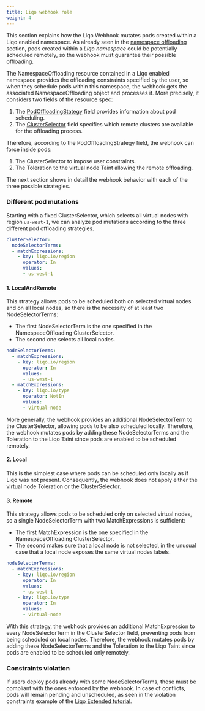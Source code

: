 ```yaml
---
title: Liqo webhook role
weight: 4
---
```


This section explains how the Liqo Webhook mutates pods created within a Liqo enabled namespace. 
As already seen in the [namespace offloading](/usage/namespace_offloading#introduction) section, pods created within a *Liqo namespace* could be potentially scheduled remotely, so the webhook must guarantee their possible offloading.

The NamespaceOffloading resource contained in a Liqo enabled namespace provides the offloading constraints specified by the user, so when they schedule pods within this namespace, the webhook gets the associated NamespaceOffloading object and processes it.
More precisely, it considers two fields of the resource spec:

1. The [PodOffloadingStategy](/usage/namespace_offloading#selecting-the-pod-offloading-strategy) field provides information about pod scheduling.
2. The [ClusterSelector](/usage/namespace_offloading#selecting-the-remote-clusters) field specifies which remote clusters are available for the offloading process.

Therefore, according to the PodOffloadingStrategy field, the webhook can force inside pods:

1. The ClusterSelector to impose user constraints.
2. The Toleration to the virtual node Taint allowing the remote offloading.

The next section shows in detail the webhook behavior with each of the three possible strategies.

### Different pod mutations 

Starting with a fixed ClusterSelector, which selects all virtual nodes with region `us-west-1`, we can analyze pod mutations according to the three different pod offloading strategies.

```yaml
clusterSelector:
  nodeSelectorTerms:
  - matchExpressions:
    - key: liqo.io/region
      operator: In
      values:
      - us-west-1
``` 

#### 1. LocalAndRemote

This strategy allows pods to be scheduled both on selected virtual nodes and on all local nodes, so there is the necessity of at least two NodeSelectorTerms:

* The first NodeSelectorTerm is the one specified in the NamespaceOffloading ClusterSelector.
* The second one selects all local nodes.

```yaml
nodeSelectorTerms:
  - matchExpressions:
    - key: liqo.io/region
      operator: In
      values:
      - us-west-1
  - matchExpressions:
    - key: liqo.io/type
      operator: NotIn
      values:
      - virtual-node
``` 

More generally, the webhook provides an additional NodeSelectorTerm to the ClusterSelector, allowing pods to be also scheduled locally. Therefore, the webhook mutates pods by adding these NodeSelectorTerms and the Toleration to the Liqo Taint since pods are enabled to be scheduled remotely. 

#### 2. Local

This is the simplest case where pods can be scheduled only locally as if Liqo was not present. 
Consequently, the webhook does not apply either the virtual node Toleration or the ClusterSelector.

#### 3. Remote

This strategy allows pods to be scheduled only on selected virtual nodes, so a single NodeSelectorTerm with two MatchExpressions is sufficient:

* The first MatchExpression is the one specified in the NamespaceOffloading ClusterSelector.
* The second makes sure that a local node is not selected, in the unusual case that a local node exposes the same virtual nodes labels.

```yaml
nodeSelectorTerms:
  - matchExpressions:
    - key: liqo.io/region
      operator: In
      values:
      - us-west-1
    - key: liqo.io/type
      operator: In
      values:
      - virtual-node
``` 
With this strategy, the webhook provides an additional MatchExpression to every NodeSelectorTerm in the ClusterSelector field, preventing pods from being scheduled on local nodes. Therefore, the webhook mutates pods by adding these NodeSelectorTerms and the Toleration to the Liqo Taint since pods are enabled to be scheduled only remotely.

### Constraints violation

If users deploy pods already with some NodeSelectorTerms, these must be compliant with the ones enforced by the webhook.
In case of conflicts, pods will remain pending and unscheduled, as seen in the violation constraints example of the [Liqo Extended tutorial](/gettingstarted/extended/hard_constraints/).
